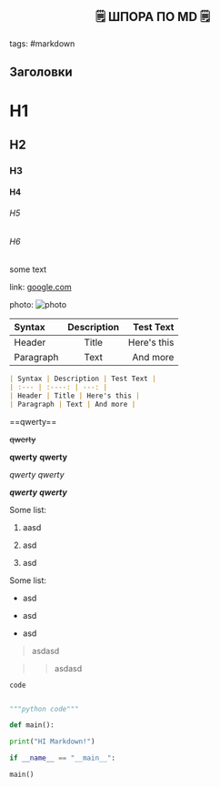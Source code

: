 <div align='center'>
	  <h2 align="center">🗒️ ШПОРА ПО MD 🗒️</h2>
</div>

tags: #markdown

## Заголовки

# H1

## H2

### H3

#### H4

###### H5

###### H6

  

some text

  

link: [google.com](https://www.google.com/)

photo: ![photo](https://i.guim.co.uk/img/media/26392d05302e02f7bf4eb143bb84c8097d09144b/446_167_3683_2210/master/3683.jpg?width=1200&quality=85&auto=format&fit=max&s=a52bbe202f57ac0f5ff7f47166906403)

  
  

| Syntax | Description | Test Text |
| :--- | :----: | ---: |
| Header | Title | Here's this |
| Paragraph | Text | And more |

```Markdown
| Syntax | Description | Test Text |
| :--- | :----: | ---: |
| Header | Title | Here's this |
| Paragraph | Text | And more |
```


==qwerty==

~~qwerty~~

**qwerty** __qwerty__

*qwerty* _qwerty_

***qwerty*** ___qwerty___

  

Some list:

1. aasd

2. asd

3. asd

Some list:

* asd

* asd

* asd

  
> asdasd

>> asdasd

  
  

`code`

```python

"""python code"""

def main():

print("HI Markdown!")

if __name__ == "__main__":

main()

```